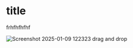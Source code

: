 # title
frhfhfhfhf

![Screenshot 2025-01-09 122323](https://github.com/user-attachments/assets/06aa5c24-611f-4f2b-afa5-f33777a12744)
drag and drop


